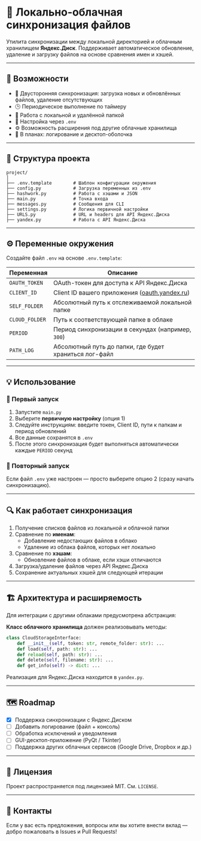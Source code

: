 # 📁 Локально-облачная синхронизация файлов

Утилита синхронизации между локальной директорией и облачным хранилищем **Яндекс.Диск**. Поддерживает автоматическое обновление, удаление и загрузку файлов на основе сравнения имен и хэшей.

---

## 🚀 Возможности

- 🔄 Двусторонняя синхронизация: загрузка новых и обновлённых файлов, удаление отсутствующих
- 🕒 Периодическое выполнение по таймеру
- 📁 Работа с локальной и удалённой папкой
- 🔐 Настройка через `.env`
- ⚙️ Возможность расширения под другие облачные хранилища
- 📓 В планах: логирование и десктоп-оболочка

---

## 🧩 Структура проекта

```
project/
│
├── .env.template        # Шаблон конфигурации окружения
├── config.py            # Загрузка переменных из .env
├── hashwork.py          # Работа с хэшами и JSON
├── main.py              # Точка входа
├── messages.py          # Сообщения для CLI
├── settings.py          # Логика первичной настройки
├── URLS.py              # URL и headers для API Яндекс.Диска
├── yandex.py            # Работа с API Яндекс.Диска
```

---

## ⚙️ Переменные окружения

Создайте файл `.env` на основе `.env.template`:

| Переменная     | Описание                                                                 |
|----------------|--------------------------------------------------------------------------|
| `OAUTH_TOKEN`  | OAuth-токен для доступа к API Яндекс.Диска                               |
| `CLIENT_ID`    | Client ID вашего приложения ([oauth.yandex.ru](https://oauth.yandex.ru)) |
| `SELF_FOLDER`  | Абсолютный путь к отслеживаемой локальной папке                          |
| `CLOUD_FOLDER` | Путь к соответствующей папке в облаке                                    |
| `PERIOD`       | Период синхронизации в секундах (например, `300`)                        |
| `PATH_LOG`     | Абсолютный путь до папки, где будет храниться лог-файл                   |

---

## 💡 Использование

### 📌 Первый запуск

1. Запустите `main.py`
2. Выберите **первичную настройку** (опция 1)
3. Следуйте инструкциям: введите токен, Client ID, пути к папкам и период обновлений
4. Все данные сохранятся в `.env`
5. После этого синхронизация будет выполняться автоматически каждые `PERIOD` секунд

### 🔁 Повторный запуск

Если файл `.env` уже настроен — просто выберите опцию 2 (сразу начать синхронизацию).

---

## 🔍 Как работает синхронизация

1. Получение списков файлов из локальной и облачной папки
2. Сравнение по **именам**:
   - Добавление недостающих файлов в облако
   - Удаление из облака файлов, которых нет локально
3. Сравнение по **хэшам**:
   - Обновление файлов в облаке, если хэши отличаются
4. Загрузка/удаление файлов через API Яндекс.Диска
5. Сохранение актуальных хэшей для следующей итерации

---

## 🏗 Архитектура и расширяемость

Для интеграции с другими облаками предусмотрена абстракция:

**Класс облачного хранилища** должен реализовывать методы:

```python
class CloudStorageInterface:
    def __init__(self, token: str, remote_folder: str): ...
    def load(self, path: str): ...
    def reload(self, path: str): ...
    def delete(self, filename: str): ...
    def get_info(self) -> dict: ...
```

Реализация для Яндекс.Диска находится в `yandex.py`.

---

## 🗺 Roadmap

- [x] Поддержка синхронизации с Яндекс.Диском
- [ ] Добавить логирование (файл + консоль)
- [ ] Обработка исключений и уведомления
- [ ] GUI-десктоп-приложение (PyQt / Tkinter)
- [ ] Поддержка других облачных сервисов (Google Drive, Dropbox и др.)

---

## 📄 Лицензия

Проект распространяется под лицензией MIT. См. `LICENSE`.

---

## 🤝 Контакты

Если у вас есть предложения, вопросы или вы хотите внести вклад — добро пожаловать в Issues и Pull Requests!
